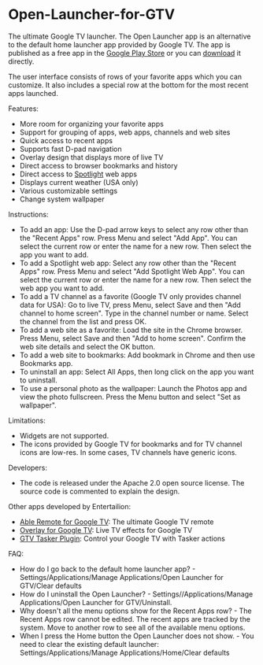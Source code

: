 Open-Launcher-for-GTV
=====================

<p>The ultimate Google TV launcher. The Open Launcher app is an alternative to the default home launcher app provided by Google TV. The app is published as a free app in the <a href="https://play.google.com/store/apps/details?id=com.entertailion.android.launcher">Google Play Store</a> or you can <a href="https://dl.dropboxusercontent.com/u/17958951/Open-Launcher-for-GTV.apk">download</a> it directly.</p>

<p>The user interface consists of rows of your favorite apps which you can customize. It also includes a special row at the bottom for the most recent apps launched.</p>

<p>Features:
<ul>
<li>More room for organizing your favorite apps</li>
<li>Support for grouping of apps, web apps, channels and web sites</li>
<li>Quick access to recent apps</li>
<li>Supports fast D-pad navigation</li>
<li>Overlay design that displays more of live TV</li>
<li>Direct access to browser bookmarks and history</li>
<li>Direct access to <a href="https://www.google.com/tv/spotlight-gallery.html">Spotlight</a> web apps</li>
<li>Displays current weather (USA only)</li>
<li>Various customizable settings</li>
<li>Change system wallpaper</li>
</ul>
</p>

<p>Instructions:
<ul>
<li>To add an app: Use the D-pad arrow keys to select any row other than the "Recent Apps" row. Press Menu and select "Add App". You can select the current row or enter the name for a new row. Then select the app you want to add.</li>
<li>To add a Spotlight web app: Select any row other than the "Recent Apps" row. Press Menu and select "Add Spotlight Web App". You can select the current row or enter the name for a new row. Then select the web app you want to add.</li>
<li>To add a TV channel as a favorite (Google TV only provides channel data for USA): Go to live TV, press Menu, select Save and then "Add channel to home screen". Type in the channel number or name. Select the channel from the list and press OK.</li>
<li>To add a web site as a favorite: Load the site in the Chrome browser. Press Menu, select Save and then "Add to home screen". Confirm the web site details and select the OK button.</li>
<li>To add a web site to bookmarks: Add bookmark in Chrome and then use Bookmarks app.</li>
<li>To uninstall an app: Select All Apps, then long click on the app you want to uninstall.</li>
<li>To use a personal photo as the wallpaper: Launch the Photos app and view the photo fullscreen. Press the Menu button and select "Set as wallpaper".</li>
</ul>
</p>

<p>Limitations:
<ul>
<li>Widgets are not supported.</li>
<li>The icons provided by Google TV for bookmarks and for TV channel icons are low-res. In some cases, TV channels have generic icons.</li>
</ul>
</p>


<p>Developers:
<ul>
<li>The code is released under the Apache 2.0 open source license. The source code is commented to explain the design.</li>
</ul>
</p>

<p>Other apps developed by Entertailion:
<ul>
<li><a href="https://play.google.com/store/apps/details?id=com.entertailion.android.tvremote">Able Remote for Google TV</a>: The ultimate Google TV remote</li>
<li><a href="https://play.google.com/store/apps/details?id=com.entertailion.android.overlay">Overlay for Google TV</a>: Live TV effects for Google TV</li>
<li><a href="https://play.google.com/store/apps/details?id=com.entertailion.android.tasker">GTV Tasker Plugin</a>: Control your Google TV with Tasker actions</li>
</ul>
</p>

<p>FAQ:
<ul>
<li>How do I go back to the default home launcher app? - Settings/Applications/Manage Applications/Open Launcher for GTV/Clear defaults</li>
<li>How do I uninstall the Open Launcher? - Settings//Applications/Manage Applications/Open Launcher for GTV/Uninstall.</li>
<li>Why doesn't all the menu options show for the Recent Apps row? - The Recent Apps row cannot be edited. The recent apps are tracked by the system. Move to another row to see all of the available menu options.</li>
<li>When I press the Home button the Open Launcher does not show. - You need to clear the existing default launcher: Settings/Applications/Manage Applications/Home/Clear defaults</li>
</ul>
</p>

